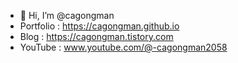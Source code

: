 - 👋 Hi, I’m @cagongman
-  Portfolio : https://cagongman.github.io
-  Blog : https://cagongman.tistory.com
-  YouTube : www.youtube.com/@-cagongman2058
<!---
cagongman/cagongman is a ✨ special ✨ repository because its `README.md` (this file) appears on your GitHub profile.
You can click the Preview link to take a look at your changes.
--->
